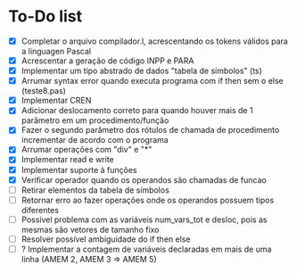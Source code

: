 # To-Do list

- [x] Completar o arquivo compilador.l, acrescentando os tokens válidos para a linguagen Pascal
- [x] Acrescentar a geração de código INPP e PARA
- [x] Implementar um tipo abstrado de dados "tabela de símbolos" (ts)
- [x] Arrumar syntax error quando executa programa com if then sem o else (teste8.pas)
- [x] Implementar CREN
- [x] Adicionar deslocamento correto para quando houver mais de 1 parâmetro em um procedimento/função
- [x] Fazer o segundo parâmetro dos rótulos de chamada de procedimento incrementar de acordo com o programa
- [x] Arrumar operações com "div" e "*"
- [x] Implementar read e write
- [x] Implementar suporte à funções
- [x] Verificar operador quando os operandos são chamadas de funcao
- [ ] Retirar elementos da tabela de símbolos
- [ ] Retornar erro ao fazer operações onde os operandos possuem tipos diferentes
- [ ] Possível problema com as variáveis num_vars_tot e desloc, pois as mesmas são vetores de tamanho fixo
- [ ] Resolver possível ambiguidade do if then else
- [ ] ? Implementar a contagem de variáveis declaradas em mais de uma linha (AMEM 2, AMEM 3 => AMEM 5)